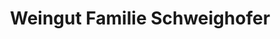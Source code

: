 ---
title: "Weingut Familie Schweighofer"
url: /duernstein/weingut-familie-schweighofer/
shop: Wein
---